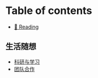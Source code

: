 # Table of contents

* [📖 Reading](README.md)

## 生活随想

* [科研与学习](sheng-huo-sui-xiang/ke-yan-yu-xue-xi.md)
* [团队合作](sheng-huo-sui-xiang/tuan-dui-he-zuo.md)
